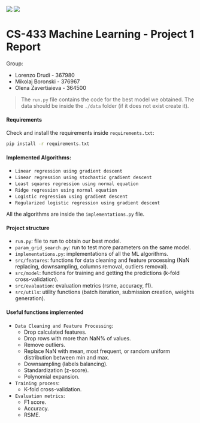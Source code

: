 ![](https://img.shields.io/badge/Python-FFD43B?style=for-the-badge&logo=python&logoColor=blue)
![](https://img.shields.io/badge/Numpy-777BB4?style=for-the-badge&logo=numpy&logoColor=white)
# CS-433 Machine Learning - Project 1 Report

Group:
- Lorenzo Drudi - 367980
- Mikolaj Boronski - 376967
- Olena Zavertiaieva - 364500

> The `run.py` file contains the code for the best model we obtained.
> The data should be inside the `./data` folder (if it does not exist create it).

#### Requirements
Check and install the requirements inside `requirements.txt`:
```bash
pip install -r requirements.txt
```

#### Implemented Algorithms:
- `Linear regression using gradient descent`
- `Linear regression using stochastic gradient descent`
- `Least squares regression using normal equation`
- `Ridge regression using normal equation`
- `Logistic regression using gradient descent`
- `Regularized logistic regression using gradient descent`

All the algorithms are inside the `implementations.py` file.

#### Project structure

- `run.py`: file to run to obtain our best model.
- `param_grid_search.py`: run to test more parameters on the same model.
- `implementations.py`: implementations of all the ML algorithms.
- `src/features`: functions for data cleaning and feature processing (NaN replacing, downsampling, columns removal, outliers removal).
- `src/model`: functions for training and getting the predictions (k-fold cross-validation).
- `src/evaluation`: evaluation metrics (rsme, accuracy, f1).
- `src/utils`: utility functions (batch iteration, submission creation, weights generation).

#### Useful functions implemented
- `Data Cleaning and Feature Processing`:
  - Drop calculated features.
  - Drop rows with more than NaN% of values.
  - Remove outliers.
  - Replace NaN with mean, most frequent, or random uniform distribution between min and max.
  - Downsampling (labels balancing).
  - Standardization (z-score).
  - Polynomial expansion.
- `Training process`:
  - K-fold cross-validation.
- `Evaluation metrics`:
  - F1 score.
  - Accuracy.
  - RSME.  
